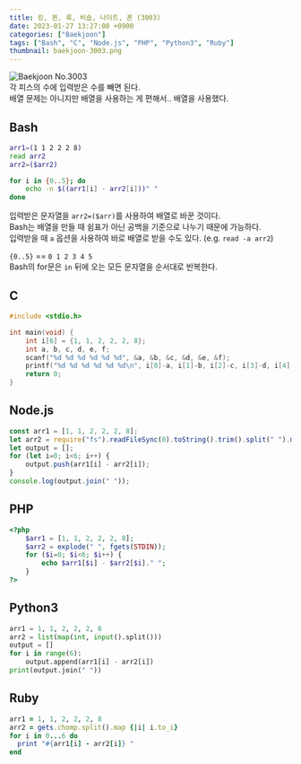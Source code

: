 ```yaml
---
title: 킹, 퀸, 룩, 비숍, 나이트, 폰 (3003)
date: 2023-01-27 13:27:00 +0900
categories: ["Baekjoon"]
tags: ["Bash", "C", "Node.js", "PHP", "Python3", "Ruby"]
thumbnail: baekjoon-3003.png
---
```


![Baekjoon No.3003](baekjoon-3003.png)  
각 피스의 수에 입력받은 수를 빼면 된다.  
배열 문제는 아니지만 배열을 사용하는 게 편해서.. 배열을 사용했다.

## Bash
```bash
arr1=(1 1 2 2 2 8)
read arr2
arr2=($arr2)

for i in {0..5}; do
	echo -n $((arr1[i] - arr2[i]))" "
done
```
입력받은 문자열을 `arr2=($arr)`를 사용하여 배열로 바꾼 것이다.  
Bash는 배열을 만들 때 쉼표가 아닌 공백을 기준으로 나누기 때문에 가능하다.  
입력받을 때 `a` 옵션을 사용하여 바로 배열로 받을 수도 있다. (e.g. `read -a arr2`)

`{0..5}` == `0 1 2 3 4 5`  
Bash의 for문은 `in` 뒤에 오는 모든 문자열을 순서대로 반복한다.

## C
```c
#include <stdio.h>

int main(void) {
	int i[6] = {1, 1, 2, 2, 2, 8};
	int a, b, c, d, e, f;
	scanf("%d %d %d %d %d %d", &a, &b, &c, &d, &e, &f);
	printf("%d %d %d %d %d %d\n", i[0]-a, i[1]-b, i[2]-c, i[3]-d, i[4]-e, i[5]-f);
	return 0;
}
```

## Node.js
```javascript
const arr1 = [1, 1, 2, 2, 2, 8];
let arr2 = require("fs").readFileSync(0).toString().trim().split(" ").map(Number);
let output = [];
for (let i=0; i<6; i++) {
	output.push(arr1[i] - arr2[i]);
}
console.log(output.join(" "));
```

## PHP
```php
<?php
	$arr1 = [1, 1, 2, 2, 2, 8];
	$arr2 = explode(" ", fgets(STDIN));
	for ($i=0; $i<6; $i++) {
		echo $arr1[$i] - $arr2[$i]." ";
	}
?>
```

## Python3
```python
arr1 = 1, 1, 2, 2, 2, 8
arr2 = list(map(int, input().split()))
output = []
for i in range(6):
    output.append(arr1[i] - arr2[i])
print(output.join(" "))
```

## Ruby
```ruby
arr1 = 1, 1, 2, 2, 2, 8
arr2 = gets.chomp.split().map {|i| i.to_i}
for i in 0...6 do
  print "#{arr1[i] - arr2[i]} "
end
```
